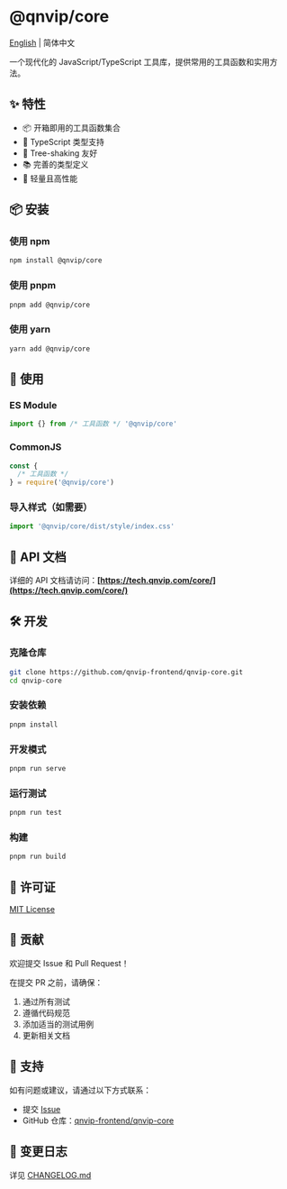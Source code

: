 # @qnvip/core

[English](./README.md) | 简体中文

一个现代化的 JavaScript/TypeScript 工具库，提供常用的工具函数和实用方法。

## ✨ 特性

- 📦 开箱即用的工具函数集合
- 🎯 TypeScript 类型支持
- 🌲 Tree-shaking 友好
- 📚 完善的类型定义
- 🚀 轻量且高性能

## 📦 安装

### 使用 npm

```bash
npm install @qnvip/core
```

### 使用 pnpm

```bash
pnpm add @qnvip/core
```

### 使用 yarn

```bash
yarn add @qnvip/core
```

## 🔨 使用

### ES Module

```javascript
import {} from /* 工具函数 */ '@qnvip/core'
```

### CommonJS

```javascript
const {
  /* 工具函数 */
} = require('@qnvip/core')
```

### 导入样式（如需要）

```javascript
import '@qnvip/core/dist/style/index.css'
```

## 📖 API 文档

详细的 API 文档请访问：**[https://tech.qnvip.com/core/](https://tech.qnvip.com/core/)**

## 🛠️ 开发

### 克隆仓库

```bash
git clone https://github.com/qnvip-frontend/qnvip-core.git
cd qnvip-core
```

### 安装依赖

```bash
pnpm install
```

### 开发模式

```bash
pnpm run serve
```

### 运行测试

```bash
pnpm run test
```

### 构建

```bash
pnpm run build
```

## 📄 许可证

[MIT License](./LICENSE)

## 🤝 贡献

欢迎提交 Issue 和 Pull Request！

在提交 PR 之前，请确保：

1. 通过所有测试
2. 遵循代码规范
3. 添加适当的测试用例
4. 更新相关文档

## 💬 支持

如有问题或建议，请通过以下方式联系：

- 提交 [Issue](https://github.com/qnvip-frontend/qnvip-core/issues)
- GitHub 仓库：[qnvip-frontend/qnvip-core](https://github.com/qnvip-frontend/qnvip-core)

## 📝 变更日志

详见 [CHANGELOG.md](./CHANGELOG.md)
